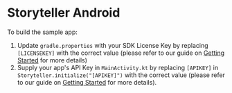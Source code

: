# Storyteller Android

To build the sample app:
1. Update `gradle.properties` with your SDK License Key by replacing `[LICENSEKEY]` with the correct value (please refer to our guide on [Getting Started](https://docs.getstoryteller.com/documents/android-sdk/GettingStarted#how-to-add-the-sdk-to-your-project) for more details)
2. Supply your app's API Key in ``MainActivity.kt`` by replacing `[APIKEY]` in `Storyteller.initialize("[APIKEY]")` with the correct value (please refer to our guide on [Getting Started](https://docs.getstoryteller.com/documents/android-sdk/GettingStarted#sdk-initialization) for more details).